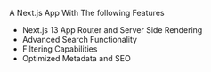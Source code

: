 
A Next.js App With The following Features
- Next.js 13 App Router and Server Side Rendering
- Advanced Search Functionality
- Filtering Capabilities
- Optimized Metadata and SEO

